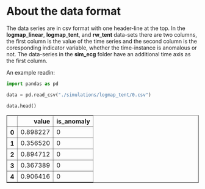 # About the data format

The data series are in csv format with one header-line at the top.
In the **logmap_linear**, **logmap_tent**, and **rw_tent** data-sets there are two columns, the first column is the value of the time series and the second column is the coresponding indicator variable, whether the time-instance is anomalous or not.
The data-series in the **sim_ecg** folder have an additional time axis as the first column.

An example readin:

```python
import pandas as pd

data = pd.read_csv("./simulations/logmap_tent/0.csv")

data.head()
```




<div>
<table border="1" class="dataframe">
  <thead>
    <tr style="text-align: right;">
      <th></th>
      <th>value</th>
      <th>is_anomaly</th>
    </tr>
  </thead>
  <tbody>
    <tr>
      <th>0</th>
      <td>0.898227</td>
      <td>0</td>
    </tr>
    <tr>
      <th>1</th>
      <td>0.356520</td>
      <td>0</td>
    </tr>
    <tr>
      <th>2</th>
      <td>0.894712</td>
      <td>0</td>
    </tr>
    <tr>
      <th>3</th>
      <td>0.367389</td>
      <td>0</td>
    </tr>
    <tr>
      <th>4</th>
      <td>0.906416</td>
      <td>0</td>
    </tr>
  </tbody>
</table>
</div>

